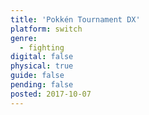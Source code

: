 ```yaml
---
title: 'Pokkén Tournament DX'
platform: switch
genre:
  - fighting
digital: false
physical: true
guide: false
pending: false
posted: 2017-10-07
---
```

